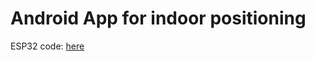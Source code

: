 # Android App for indoor positioning

ESP32 code: [here](https://github.com/MarcinMichna/indoor-positioning-esp)
